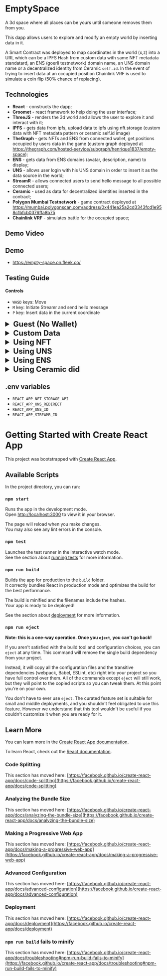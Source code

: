 # EmptySpace

  A 3d space where all places can be yours until someone removes them from you.

  This dapp allows users to explore and modify an empty world by inserting data in it.

  A Smart Contract was deployed to map coordinates in the world (x,z) into a URI, which can be a IPFS Hash from custom data with same NFT metadata standatard, an ENS (goerli testnetwork) domain name, an UNS domain name or a decentralized identity from Ceramic `self.id`. In the event of trying to insert data at an occupied position  Chainlink VRF is used to simulate a coin flip (50% chance of replacing).

## Technologies

  - **React** - constructs the dapp;
  - **Groomet** - react framework to help doing the user interface;
  - **ThreeJS** - renders the 3d world and allows the user to explore it and interact with it;
  - **IPFS** -  gets data from ipfs, upload data to ipfs using nft.storage (custom data with NFT metadata pattern or ceramic self.id image)
  - **TheGraph** - gets NFTs and ENS from connected wallet, get positions occupied by users data in the game (custom graph deployed at https://thegraph.com/hosted-service/subgraph/henrique1837/empty-space);
  - **ENS** - gets data from ENS domains (avatar, description, name) to display;
  - **UNS** - allows user login with his UNS domain in order to insert it as the data source in the world;
  - **StreamR** - allows connected users to send hello message to all possible connected users;
  - **Ceramic** - used as data for decentralized identities inserted in the contract;
  - **Polygon Mumbai Testnetwork** - game contract deployed at https://mumbai.polygonscan.com/address/0x441ea25a2cd3343fcd1e958c1bfcb0376ffa8b75
  - **Chainlink VRF** - simulates battle for the occupied space;

## Demo Video


## Demo

 - https://empty-space.on.fleek.co/

## Testing Guide

#### Controls
  - `WASD` keys: Move
  - `M` key: Initiate Streamr and send hello message
  - `P` key: Insert data in the current coordinate

<details>
<summary style="font-size:24px"><b>Guest (No Wallet)</b></summary>

  This option can be selected by users that don't have Wallet connected, NFTs or custom URI setted.

 - Click "Play" button;

 ![Guest](https://nftstorage.link/ipfs/bafybeifdfj6j47qflrid3w2h52gjzh7w2fdxyb72o3v74zdb2ppcgo7sha/guest_1.png "Guest")

 - Move using `WASD` keys, explore the empty space! (it can be really empty or not, that depends on users!);

 ![Guest](https://nftstorage.link/ipfs/bafybeifdfj6j47qflrid3w2h52gjzh7w2fdxyb72o3v74zdb2ppcgo7sha/guest_2.png "Guest")

</details>

<details>
<summary style="font-size:24px"><b>Custom Data</b></summary>

- Connect your wallet

![Custom](https://nftstorage.link/ipfs/bafybeifdfj6j47qflrid3w2h52gjzh7w2fdxyb72o3v74zdb2ppcgo7sha/wallet_1.png "Custom")

- Click "Use Wallet" tab;

- Insert data in IPFS

 ![Custom](https://nftstorage.link/ipfs/bafybeifdfj6j47qflrid3w2h52gjzh7w2fdxyb72o3v74zdb2ppcgo7sha/wallet_2.png "Custom")

- Click "Play"

- Use "P" to insert the data in the world

 ![Custom](https://nftstorage.link/ipfs/bafybeifdfj6j47qflrid3w2h52gjzh7w2fdxyb72o3v74zdb2ppcgo7sha/wallet_3.png "Custom")


</details>

<details>

<summary style="font-size:24px"><b>Using NFT</b></summary>

- Click "Use NFT" tab;

- Select NFT

 ![NFT](https://nftstorage.link/ipfs/bafybeifdfj6j47qflrid3w2h52gjzh7w2fdxyb72o3v74zdb2ppcgo7sha/nft_1.jpeg "NFT")

- Click "Play"

- Use "P" to insert the nft data in the world

 ![NFT](https://nftstorage.link/ipfs/bafybeifdfj6j47qflrid3w2h52gjzh7w2fdxyb72o3v74zdb2ppcgo7sha/nft_2.jpeg "NFT")

</details>


<details>

<summary style="font-size:24px"><b>Using UNS</b></summary>

- Login with UNS;

 ![UNS](https://nftstorage.link/ipfs/bafybeifdfj6j47qflrid3w2h52gjzh7w2fdxyb72o3v74zdb2ppcgo7sha/uns_1.png "UNS")

- Click "Play"

 ![UNS](https://nftstorage.link/ipfs/bafybeifdfj6j47qflrid3w2h52gjzh7w2fdxyb72o3v74zdb2ppcgo7sha/uns_2.png "UNS")

- Use "P" to insert the uns data in the world

 ![UNS](https://nftstorage.link/ipfs/bafybeifdfj6j47qflrid3w2h52gjzh7w2fdxyb72o3v74zdb2ppcgo7sha/uns_3.png "UNS")

</details>


<details>

<summary style="font-size:24px"><b>Using ENS</b></summary>

- Do a domain at https://app.ens.domains/ on goerli test network

 ![ENS](https://nftstorage.link/ipfs/bafybeifdfj6j47qflrid3w2h52gjzh7w2fdxyb72o3v74zdb2ppcgo7sha/ens_1.png "ENS")

- Click "Use ENS" tab;

- Select ENS

 ![ENS](https://nftstorage.link/ipfs/bafybeifdfj6j47qflrid3w2h52gjzh7w2fdxyb72o3v74zdb2ppcgo7sha/ens_2.jpeg "ENS")

- Click "Play"

- Use "P" to insert the ens data in the world.

 ![ENS](https://nftstorage.link/ipfs/bafybeifdfj6j47qflrid3w2h52gjzh7w2fdxyb72o3v74zdb2ppcgo7sha/ens_3.jpeg "ENS")


</details>


<details>

<summary style="font-size:24px"><b>Using Ceramic did</b></summary>

- Click "Connect ceramic" secondary button;

 ![Ceramic](https://nftstorage.link/ipfs/bafybeifdfj6j47qflrid3w2h52gjzh7w2fdxyb72o3v74zdb2ppcgo7sha/ceramic_1.jpeg "Ceramic")

- Use actual or update profile

 ![Ceramic](https://nftstorage.link/ipfs/bafybeifdfj6j47qflrid3w2h52gjzh7w2fdxyb72o3v74zdb2ppcgo7sha/ceramic_2.jpeg "Ceramic")

- Click "Play"

- Use "P" to insert the self.id data in the world

 ![Ceramic](https://nftstorage.link/ipfs/bafybeifdfj6j47qflrid3w2h52gjzh7w2fdxyb72o3v74zdb2ppcgo7sha/ceramic_3.jpeg "Ceramic")

</details>


## .env variables

 - `REACT_APP_NFT_STORAGE_API`
 - `REACT_APP_UNS_REDIRECT`
 - `REACT_APP_UNS_ID`
 - `REACT_APP_STREAMR_ID`

# Getting Started with Create React App

This project was bootstrapped with [Create React App](https://github.com/facebook/create-react-app).

## Available Scripts

In the project directory, you can run:

### `npm start`

Runs the app in the development mode.\
Open [http://localhost:3000](http://localhost:3000) to view it in your browser.

The page will reload when you make changes.\
You may also see any lint errors in the console.

### `npm test`

Launches the test runner in the interactive watch mode.\
See the section about [running tests](https://facebook.github.io/create-react-app/docs/running-tests) for more information.

### `npm run build`

Builds the app for production to the `build` folder.\
It correctly bundles React in production mode and optimizes the build for the best performance.

The build is minified and the filenames include the hashes.\
Your app is ready to be deployed!

See the section about [deployment](https://facebook.github.io/create-react-app/docs/deployment) for more information.

### `npm run eject`

**Note: this is a one-way operation. Once you `eject`, you can't go back!**

If you aren't satisfied with the build tool and configuration choices, you can `eject` at any time. This command will remove the single build dependency from your project.

Instead, it will copy all the configuration files and the transitive dependencies (webpack, Babel, ESLint, etc) right into your project so you have full control over them. All of the commands except `eject` will still work, but they will point to the copied scripts so you can tweak them. At this point you're on your own.

You don't have to ever use `eject`. The curated feature set is suitable for small and middle deployments, and you shouldn't feel obligated to use this feature. However we understand that this tool wouldn't be useful if you couldn't customize it when you are ready for it.

## Learn More

You can learn more in the [Create React App documentation](https://facebook.github.io/create-react-app/docs/getting-started).

To learn React, check out the [React documentation](https://reactjs.org/).

### Code Splitting

This section has moved here: [https://facebook.github.io/create-react-app/docs/code-splitting](https://facebook.github.io/create-react-app/docs/code-splitting)

### Analyzing the Bundle Size

This section has moved here: [https://facebook.github.io/create-react-app/docs/analyzing-the-bundle-size](https://facebook.github.io/create-react-app/docs/analyzing-the-bundle-size)

### Making a Progressive Web App

This section has moved here: [https://facebook.github.io/create-react-app/docs/making-a-progressive-web-app](https://facebook.github.io/create-react-app/docs/making-a-progressive-web-app)

### Advanced Configuration

This section has moved here: [https://facebook.github.io/create-react-app/docs/advanced-configuration](https://facebook.github.io/create-react-app/docs/advanced-configuration)

### Deployment

This section has moved here: [https://facebook.github.io/create-react-app/docs/deployment](https://facebook.github.io/create-react-app/docs/deployment)

### `npm run build` fails to minify

This section has moved here: [https://facebook.github.io/create-react-app/docs/troubleshooting#npm-run-build-fails-to-minify](https://facebook.github.io/create-react-app/docs/troubleshooting#npm-run-build-fails-to-minify)
